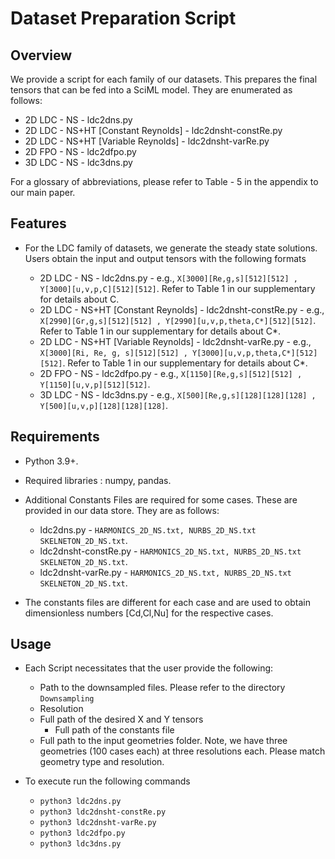 # Dataset Preparation Script

## Overview
We provide a script for each family of our datasets. This prepares the final tensors that can be fed into a SciML model. They are enumerated as follows:

- 2D LDC - NS - ldc2dns.py
- 2D LDC - NS+HT [Constant Reynolds] - ldc2dnsht-constRe.py
- 2D LDC - NS+HT [Variable Reynolds] - ldc2dnsht-varRe.py
- 2D FPO - NS - ldc2dfpo.py
- 3D LDC - NS - ldc3dns.py

For a glossary of abbreviations, please refer to Table - 5 in the appendix to our main paper.

## Features

-  For the LDC family of datasets, we generate the steady state solutions. Users obtain the input and output tensors with the following formats

	- 2D LDC - NS - ldc2dns.py - e.g., ```X[3000][Re,g,s][512][512] , Y[3000][u,v,p,C][512][512]```. Refer to Table 1 in our supplementary for details about C.
	- 2D LDC - NS+HT [Constant Reynolds] - ldc2dnsht-constRe.py - e.g., ```X[2990][Gr,g,s][512][512] , Y[2990][u,v,p,theta,C*][512][512]```. Refer to Table 1 in our supplementary for details about C*.
	- 2D LDC - NS+HT [Variable Reynolds] - ldc2dnsht-varRe.py - e.g., ```X[3000][Ri, Re, g, s][512][512] , Y[3000][u,v,p,theta,C*][512][512]```. Refer to Table 1 in our supplementary for details about C*.
	- 2D FPO - NS - ldc2dfpo.py - e.g., ```X[1150][Re,g,s][512][512] , Y[1150][u,v,p][512][512]```.
	- 3D LDC - NS - ldc3dns.py - e.g., ```X[500][Re,g,s][128][128][128] , Y[500][u,v,p][128][128][128]```.

## Requirements

- Python 3.9+.
- Required libraries : numpy, pandas.
- Additional Constants Files are required for some cases. These are provided in our data store. They are as follows:
	- ldc2dns.py - ```HARMONICS_2D_NS.txt, NURBS_2D_NS.txt SKELNETON_2D_NS.txt```.
	- ldc2dnsht-constRe.py - ```HARMONICS_2D_NS.txt, NURBS_2D_NS.txt SKELNETON_2D_NS.txt```.
	- ldc2dnsht-varRe.py - ```HARMONICS_2D_NS.txt, NURBS_2D_NS.txt SKELNETON_2D_NS.txt```.

- The constants files are different for each case and are used to obtain dimensionless numbers [Cd,Cl,Nu] for the respective cases.

## Usage

- Each Script necessitates that the user provide the following:
	- Path to the downsampled files. Please refer to the directory ```Downsampling```
	- Resolution
	- Full path of the desired X and Y tensors
        - Full path of the constants file
	- Full path to the input geometries folder. Note, we have three geometries (100 cases each) at three resolutions each. Please match geometry type and resolution.

- To execute run the following commands
	- ```python3 ldc2dns.py```
	- ```python3 ldc2dnsht-constRe.py```  
	- ```python3 ldc2dnsht-varRe.py```
	- ```python3 ldc2dfpo.py```
	- ```python3 ldc3dns.py```


